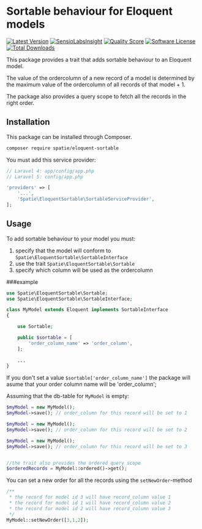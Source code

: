 Sortable behaviour for Eloquent models
=================

[![Latest Version](https://img.shields.io/github/release/spatie/eloquent-sortable.svg?style=flat-square)](https://github.com/spatie/eloquent-sortable/releases)
[![SensioLabsInsight](https://img.shields.io/sensiolabs/i/fb7765b9-7632-4897-8054-22d85b41ffda.svg)](https://insight.sensiolabs.com/projects/fb7765b9-7632-4897-8054-22d85b41ffda)
[![Quality Score](https://img.shields.io/scrutinizer/g/spatie/eloquent-sortable.svg?style=flat-square)](https://scrutinizer-ci.com/g/spatie/eloquent-sortable)
[![Software License](https://img.shields.io/badge/license-MIT-brightgreen.svg?style=flat-square)](LICENSE.md)
[![Total Downloads](https://img.shields.io/packagist/dt/spatie/eloquent-sortable.svg?style=flat-square)](https://packagist.org/packages/spatie/eloquent-sortable)

This package provides a trait that adds sortable behaviour to an Eloquent model.

The value of the ordercolumn of a new record of a model is determined by the maximum value of the ordercolumn of all records of that model + 1.

The package also provides a query scope to fetch all the records in the right order.

## Installation

This package can be installed through Composer.

```bash
composer require spatie/eloquent-sortable
```

You must add this service provider:
```php
// Laravel 4: app/config/app.php 
// Laravel 5: config/app.php

'providers' => [ 
	'...',
	'Spatie\EloquentSortable\SortableServiceProvider',
];
```

## Usage

To add sortable behaviour to your model you must:<br />
1. specify that the model will conform to ```Spatie\EloquentSortable\SortableInterface```<br />
2. use the trait ```Spatie\EloquentSortable\Sortable```<br />
3. specify which column will be used as the ordercolumn<br />

###example
```php
use Spatie\EloquentSortable\Sortable;
use Spatie\EloquentSortable\SortableInterface;

class MyModel extends Eloquent implements SortableInterface
{

    use Sortable;

    public $sortable = [
        'order_column_name' => 'order_column',
    ];
    
    ...
}
```
If you don't set a value ```$sortable['order_column_name']``` the package will asume that your order column name will be 'order_column'; 


Assuming that the db-table for ```MyModel``` is empty:
```php
$myModel = new MyModel();
$myModel->save(); // order_column for this record will be set to 1

$myModel = new MyModel();
$myModel->save(); // order_column for this record will be set to 2

$myModel = new MyModel();
$myModel->save(); // order_column for this record will be set to 3


//the trait also provides the ordered query scope
$orderedRecords = MyModel::ordered()->get(); 
```
You can set a new order for all the records using the ```setNewOrder```-method

```php
/**
 * the record for model id 3 will have record_column value 1
 * the record for model id 1 will have record_column value 2
 * the record for model id 2 will have record_column value 3
 */
MyModel::setNewOrder([3,1,2]);
```
